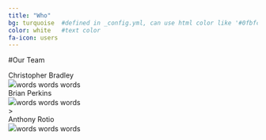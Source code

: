 ```yaml
---
title: "Who"
bg: turquoise  #defined in _config.yml, can use html color like '#0fbfcf'
color: white   #text color
fa-icon: users
---
```


#Our Team

<div style="align:left">Christopher Bradley<br/><img src="https://www.mistralequity.com/images/bradley.jpg" class="desaturate"/>words words words</div>
<div style="align:right">Brian Perkins<br/><img src="http://www.advertisingweek.com/cache/images/userfiles/images/speakers/uploads/140x140/crop_to_fittrim/BrianPerkins.jpg" class="desaturate"/>words words words</div>>
<div style="align:left">Anthony Rotio<br/><img src="https://lh4.googleusercontent.com/-n6sjfv9BKf4/AAAAAAAAAAI/AAAAAAAAAAA/6quQGMtnF3w/s128-c-k/photo.jpg" class="desaturate"/>words words words</div>